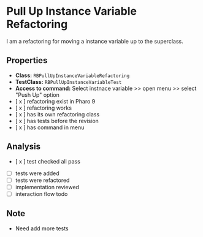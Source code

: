 # Pull Up Instance Variable Refactoring

I am a refactoring for moving a instance  variable up to the superclass.

## Properties

- **Class:** ```RBPullUpInstanceVariableRefactoring```
- **TestClass:** ```RBPullUpInstanceVariableTest```
- **Access to command:** Select instnace variable >> open menu >> select "Push Up" option
- [ x ] refactoring exist in Pharo 9
- [ x ] refactoring works 
- [ x ] has its own refactoring class  
- [ x ] has tests before the revision
- [ x ] has command in menu

## Analysis

- [ x ] test checked all pass
- [  ] tests were added
- [  ] tests were refactored
- [ ] implementation reviewed
- [ ] interaction flow todo

## Note

- Need add more tests